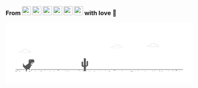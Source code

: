 ### From <img height="24" width="24" src="https://unpkg.com/simple-icons@v3/icons/rust.svg" /> <img height="24" width="24" src="https://unpkg.com/simple-icons@v3/icons/typescript.svg" /> <img height="24" width="24" src="https://unpkg.com/simple-icons@v3/icons/react.svg" /> <img height="24" width="24" src="https://unpkg.com/simple-icons@v3/icons/graphql.svg" /> <img height="24" width="24" src="https://unpkg.com/simple-icons@v3/icons/sass.svg" /> <img height="24" width="24" src="https://unpkg.com/simple-icons@v3/icons/docker.svg" /> with love :rocket:

![image](https://github.com/twistezo/twistezo/blob/master/dino.gif)

